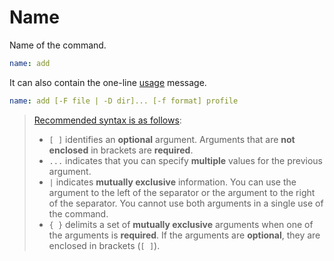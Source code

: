 # Name

Name of the command.

```yaml
name: add
```

It can also contain the one-line [usage](https://carapace-sh.github.io/carapace/carapace/action/usage.html) message.

```yaml
name: add [-F file | -D dir]... [-f format] profile
```

> [Recommended syntax is as follows](https://pkg.go.dev/github.com/spf13/cobra#Command):
> - `[ ]` identifies an **optional** argument. Arguments that are **not enclosed** in brackets are **required**.
> - `...` indicates that you can specify **multiple** values for the previous argument.
> - `|`   indicates **mutually exclusive** information. You can use the argument to the left of the separator or the argument to the right of the separator. You cannot use both arguments in a single use of the command.
> - `{ }` delimits a set of **mutually exclusive** arguments when one of the arguments is **required**. If the arguments are **optional**, they are enclosed in brackets (`[ ]`).
